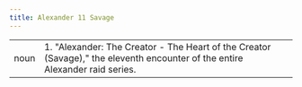 ```yaml
---
title: Alexander 11 Savage
---
```

| | |
| --- | --- |
| noun | 1.  	"Alexander: The Creator - The Heart of the Creator (Savage)," the eleventh encounter of the entire Alexander raid series.	|
